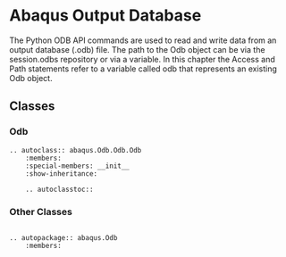 # Abaqus Output Database

The Python ODB API commands are used to read and write data from an output database (.odb) file. The path to the Odb object can be via the session.odbs repository or via a variable. In this chapter the Access and Path statements refer to a variable called odb that represents an existing Odb object.

## Classes

### Odb

```{eval-rst}
.. autoclass:: abaqus.Odb.Odb.Odb
    :members:
    :special-members: __init__
    :show-inheritance:

    .. autoclasstoc::
```

### Other Classes

```{eval-rst}

.. autopackage:: abaqus.Odb
    :members:
```
